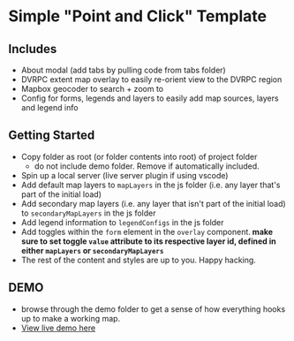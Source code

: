 # Simple "Point and Click" Template

## Includes
- About modal (add tabs by pulling code from tabs folder)
- DVRPC extent map overlay to easily re-orient view to the DVRPC region
- Mapbox geocoder to search + zoom to
- Config for forms, legends and layers to easily add map sources, layers and legend info

## Getting Started
- Copy folder as root (or folder contents into root) of project folder
    - do not include demo folder. Remove if automatically included. 
- Spin up a local server (live server plugin if using vscode)
- Add default map layers to `mapLayers` in the js folder (i.e. any layer that's part of the initial load)
- Add secondary map layers (i.e. any layer that isn't part of the initial load) to `secondaryMapLayers` in the js folder
- Add legend information to `legendConfigs` in the js folder
- Add toggles within the `form` element in the `overlay` component.<strong> make sure to set toggle `value` attribute to its respective layer id, defined in either `mapLayers` or `secondaryMapLayers`</strong>
- The rest of the content and styles are up to you. Happy hacking. 

## DEMO
- browse through the demo folder to get a sense of how everything hooks up to make a working map.
- [View live demo here](dvrpc.github.io/ReusableComponents/maps/full-template/demo)